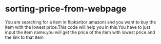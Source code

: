 # sorting-price-from-webpage
You are searching for a item in flipkart(or amazon) and you want to buy the item with the lowest price.This code will help you in this.You have to just input the item name.you will get the price of the item with lowest price and the link to that item 

